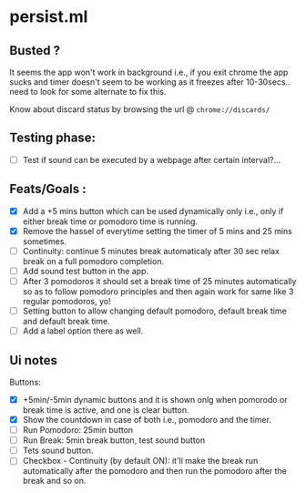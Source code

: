 # persist.ml

## Busted ?

It seems the app won't work in background i.e., if you exit chrome the app sucks and timer doesn't seem to be working as it freezes after 10-30secs.. need to look for some alternate to fix this.

Know about discard status by browsing the url @ `chrome://discards/`

## Testing phase:

- [ ] Test if sound can be executed by a webpage after certain interval?...

## Feats/Goals :

- [x] Add a +5 mins button which can be used dynamically only i.e., only if either break time or pomodoro time is running.
- [x] Remove the hassel of everytime setting the timer of 5 mins and 25 mins sometimes.
- [ ] Continuity: continue 5 minutes break automaticaly after 30 sec relax break on a full pomodoro completion.
- [ ] Add sound test button in the app.
- [ ] After 3 pomodoros it should set a break time of 25 minutes automatically so as to follow pomodoro principles and then again work for same like 3 regular pomodoros, yo!
- [ ] Setting button to allow changing default pomodoro, default break time and default break time.
- [ ] Add a label option there as well.

## Ui notes

Buttons:

- [x] +5min/-5min dynamic buttons and it is shown onlg when pomorodo or break time is active, and one is clear button.
- [x] Show the countdown in case of both i.e., pomodoro and the timer.
- [ ] Run Pomodoro: 25min button
- [ ] Run Break: 5min break button, test sound button
- [ ] Tets sound button.
- [ ] Checkbox - Continuity (by default ON): it'll make the break run automatically after the pomodoro and then run the pomodoro after the break and so on.
